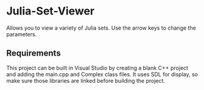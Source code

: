 # Julia-Set-Viewer

Allows you to view a variety of Julia sets. Use the arrow keys to change the parameters.

## Requirements

This project can be built in Visual Studio by creating a blank C++ project and adding the main.cpp and Complex class files. It uses SDL for display, so make sure those libraries are linked before building the project.
